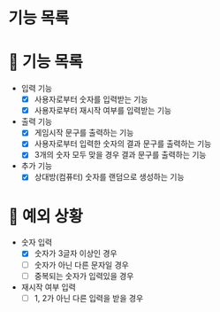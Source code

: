 # 기능 목록
# 📄 기능 목록
- 입력 기능
  - [x] 사용자로부터 숫자를 입력받는 기능
  - [x] 사용자로부터 재시작 여부를 입력받는 기능
- 출력 기능
  - [x] 게임시작 문구를 출력하는 기능
  - [x] 사용자로부터 입력한 숫자의 결과 문구를 출력하는 기능
  - [x] 3개의 숫자 모두 맞을 경우 결과 문구를 출력하는 기능
- 추가 기능
  - [x] 상대방(컴퓨터) 숫자를 랜덤으로 생성하는 기능

# 🎯 예외 상황
- 숫자 입력
  - [x] 숫자가 3글자 이상인 경우
  - [ ] 숫자가 아닌 다른 문자일 경우
  - [ ] 중복되는 숫자가 입력있을 경우

- 재시작 여부 입력
  - [ ] 1, 2가 아닌 다른 입력을 받을 경우

